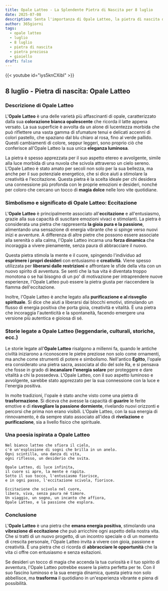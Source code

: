 ```yaml
---
title: Opale Latteo - La Splendente Pietra di Nascita per 8 luglio
date: 2025-07-08
description: Senta l'importanza di Opale Latteo, la pietra di nascita di 8 luglio che simboleggia Eccitazione. Lasci che la sua bellezza e il suo significato illuminino la sua giornata.
author: 365giorni
tags:
  - opale latteo
  - luglio
  - 8 luglio
  - pietra di nascita
  - pietra preziosa
  - gioiello
draft: false
---
```


{{< youtube id="iys5knCXibI" >}}

## 8 luglio - Pietra di nascita: Opale Latteo

### Descrizione di Opale Latteo

L'**Opale Latteo** è una delle varietà più affascinanti di opale, caratterizzato dalla sua **colorazione bianca opalescente** che ricorda il latte appena versato. La sua superficie è avvolta da un alone di lucentezza morbida che può riflettere una vasta gamma di sfumature tenui e delicati accenni di colori pastello, che spaziano dal blu chiaro al rosa, fino al verde pallido. Questi cambiamenti di colore, seppur leggeri, sono proprio ciò che conferisce all'Opale Latteo la sua unica **eleganza luminosa**.

La pietra è spesso apprezzata per il suo aspetto etereo e avvolgente, simile alla luce morbida di una nuvola che scivola attraverso un cielo sereno. L’Opale Latteo è stato amato per secoli non solo per la sua bellezza, ma anche per il suo potenziale energetico, che si dice aiuti a stimolare la creatività e l'eccitazione. Questa pietra è la scelta ideale per chi desidera una connessione più profonda con le proprie emozioni e desideri, nonché per coloro che cercano un tocco di **magia dolce** nelle loro vite quotidiane.

### Simbolismo e significato di Opale Latteo: Eccitazione

L'**Opale Latteo** è principalmente associato all'**eccitazione** e all'entusiasmo, grazie alla sua capacità di suscitare emozioni vivaci e stimolanti. La pietra è considerata una pietra che rappresenta **la gioia pura e la passione**, alimentando una sensazione di energia vibrante che si spinge verso nuovi inizi e avventure. A differenza di altre pietre che possono essere associate alla serenità o alla calma, l'Opale Latteo incarna una **forza dinamica** che incoraggia a vivere pienamente, senza paura di abbracciare il nuovo.

Questa pietra stimola la mente e il cuore, spingendo l'individuo ad **esprimere i propri desideri** con entusiasmo e **creatività**. Viene spesso utilizzata per **liberarsi dalle restrizioni** e affrontare le sfide della vita con un nuovo spirito di avventura. Se senti che la tua vita è diventata troppo monotona o se hai bisogno di un po' di motivazione per intraprendere nuove esperienze, l'Opale Latteo può essere la pietra giusta per riaccendere la fiamma dell'eccitazione.

Inoltre, l'Opale Latteo è anche legato alla **purificazione e al risveglio spirituale**. Si dice che aiuti a liberarsi dai blocchi emotivi, stimolando un flusso di energia positiva che porta gioia, creatività e vitalità. È una pietra che incoraggia l'autenticità e la spontaneità, facendo emergere una versione più autentica e gioiosa di sé.

### Storie legate a Opale Latteo (leggendarie, culturali, storiche, ecc.)

Le storie legate all'**Opale Latteo** risalgono a millenni fa, quando le antiche civiltà iniziarono a riconoscere le pietre preziose non solo come ornamenti, ma anche come strumenti di potere e simbolismo. Nell'antico **Egitto**, l'opale era considerato una pietra sacra, associata al dio del sole Ra, e si pensava che fosse in grado di **incanalare l'energia solare** per proteggere e dare vitalità a chi la possedeva. L'Opale Latteo, con il suo aspetto luminoso e avvolgente, sarebbe stato apprezzato per la sua connessione con la luce e l'energia positiva.

In molte tradizioni, l'opale è stato anche visto come una pietra di **trasformazione**. Si diceva che avesse la capacità di **guarire** le ferite emotive e di **risvegliare la passione dormiente**, rivelando nuovi orizzonti e percorsi che prima non erano visibili. L'Opale Latteo, con la sua energia di rinnovamento, è da sempre stato associato all'idea di **rivelazione** e **purificazione**, sia a livello fisico che spirituale.

### Una poesia ispirata a Opale Latteo

```
Nel bianco latteo che sfiora il cielo,
c'è un'esplosione di sogni che brilla in un anelo.
Ogni scintilla, una danza di vita,
ogni riflesso, un desiderio che svita.

Opale Latteo, di luce infinita,
il cuore si apre, la mente è rapita.
Sotto il suo tocco, l'entusiasmo fiorisce,
e in ogni passo, l'eccitazione scivola, fiorisce.

Eccitazione che scivola nel cuore,
libera, viva, senza paura né timore.
Un viaggio, un sogno, un incanto che affiora,
Opale Latteo, e la passione che esplora.
```

### Conclusione

L'**Opale Latteo** è una pietra che **emana energia positiva**, stimolando una **vibrazione di eccitazione** che può arricchire ogni aspetto della nostra vita. Che si tratti di un nuovo progetto, di un incontro speciale o di un momento di crescita personale, l'Opale Latteo invita a vivere con gioia, passione e creatività. È una pietra che ci ricorda di **abbracciare le opportunità** che la vita ci offre con entusiasmo e senza esitazioni.

Se desideri un tocco di magia che accenda la tua curiosità e il tuo spirito di avventura, l'Opale Latteo potrebbe essere la pietra perfetta per te. Con il suo fascino luminoso e la sua energia dinamica, questa pietra non solo abbellisce, ma **trasforma** il quotidiano in un'esperienza vibrante e piena di possibilità.